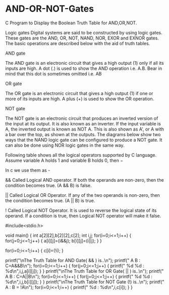 # AND-OR-NOT-Gates
C Program to Display the Boolean Truth Table for AND,OR,NOT.


 Logic gates
Digital systems are said to be constructed by using logic gates. These gates are the AND, OR, NOT, NAND, NOR, EXOR and EXNOR gates. The basic operations are described below with the aid of truth tables.

AND gate

 		
The AND gate is an electronic circuit that gives a high output (1) only if all its inputs are high.  A dot (.) is used to show the AND operation i.e. A.B.  Bear in mind that this dot is sometimes omitted i.e. AB
 
OR gate
 		
The OR gate is an electronic circuit that gives a high output (1) if one or more of its inputs are high.  A plus (+) is used to show the OR operation.
 
NOT gate

		
The NOT gate is an electronic circuit that produces an inverted version of the input at its output.  It is also known as an inverter.  If the input variable is A, the inverted output is known as NOT A.  This is also shown as A', or A with a bar over the top, as shown at the outputs. The diagrams below show two ways that the NAND logic gate can be configured to produce a NOT gate. It can also be done using NOR logic gates in the same way.


Following table shows all the logical operators supported by C language. Assume variable A holds 1 and variable B holds 0, then −

In c we use them as -

&&	Called Logical AND operator. If both the operands are non-zero, then the condition becomes true.	(A && B) is false.

||	Called Logical OR Operator. If any of the two operands is non-zero, then the condition becomes true.	(A || B) is true.

!	Called Logical NOT Operator. It is used to reverse the logical state of its operand. If a condition is true, then Logical NOT operator will make it false.

#include<stdio.h>

void main()
{
 int a[2][2],b[2][2],c[2];
 int i,j;
 for(i=0;i<=1;i++)
 {
 for(j=0;j<=1;j++)
  {
   a[i][j]=(i&&j);
   b[i][j]=(i||j);
  }
 }

 for(i=0;i<=1;i++)
 {
 c[i]=(!i);
 }

 printf("\nThe Truth Table for AND Gate( && ) is..\n");
 printf("   A    B     :    C=A&&B\n");
for(i=0;i<=1;i++)
 {
  for(j=0;j<=1;j++)
   {
    printf("   %d    %d     :    %d\n",i,j,a[i][j]);
   }
 }
 printf("\nThe Truth Table for OR Gate( || ) is..\n");
 printf("   A    B     :    C=A||B\n");
 for(i=0;i<=1;i++)
 {
  for(j=0;j<=1;j++)
   {
    printf("   %d    %d     :    %d\n",i,j,b[i][j]);
   }
 }
 printf("\nThe Truth Table for NOT Gate (!) is..\n");
 printf("   A   :  B = !A\n");
 for(i=0;i<=1;i++)
 {
   printf("   %d   :  %d\n",i,c[i]);
 }
}
